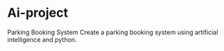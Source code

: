 # Ai-project
Parking Booking System
Create a parking booking system using artificial intelligence and python.
